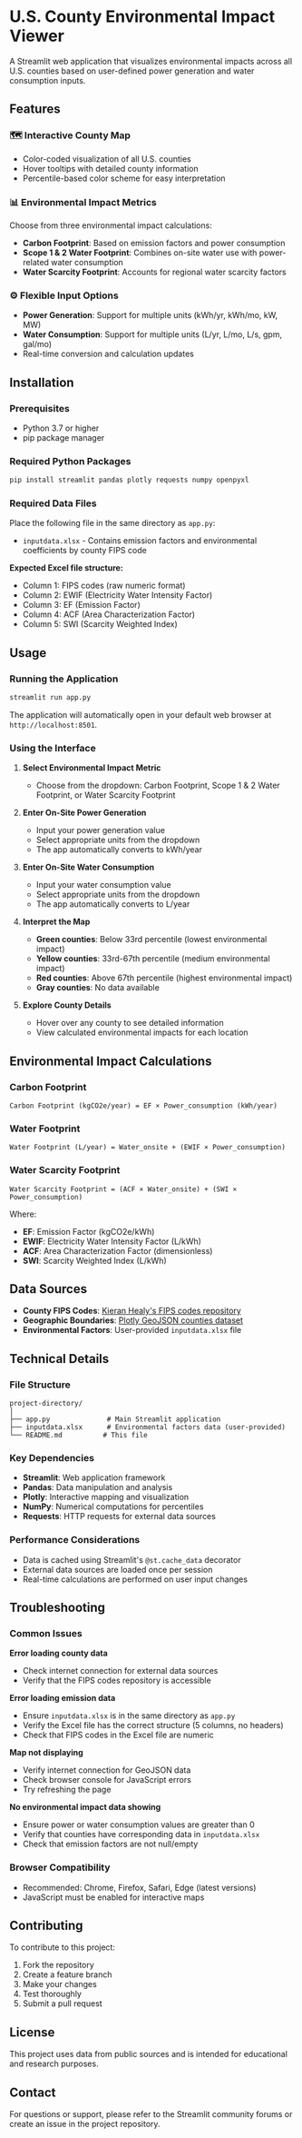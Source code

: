 # U.S. County Environmental Impact Viewer

A Streamlit web application that visualizes environmental impacts across all U.S. counties based on user-defined power generation and water consumption inputs.

## Features

### 🗺️ Interactive County Map
- Color-coded visualization of all U.S. counties
- Hover tooltips with detailed county information
- Percentile-based color scheme for easy interpretation

### 📊 Environmental Impact Metrics
Choose from three environmental impact calculations:
- **Carbon Footprint**: Based on emission factors and power consumption
- **Scope 1 & 2 Water Footprint**: Combines on-site water use with power-related water consumption
- **Water Scarcity Footprint**: Accounts for regional water scarcity factors

### ⚙️ Flexible Input Options
- **Power Generation**: Support for multiple units (kWh/yr, kWh/mo, kW, MW)
- **Water Consumption**: Support for multiple units (L/yr, L/mo, L/s, gpm, gal/mo)
- Real-time conversion and calculation updates

## Installation

### Prerequisites
- Python 3.7 or higher
- pip package manager

### Required Python Packages
```bash
pip install streamlit pandas plotly requests numpy openpyxl
```

### Required Data Files
Place the following file in the same directory as `app.py`:
- `inputdata.xlsx` - Contains emission factors and environmental coefficients by county FIPS code

**Expected Excel file structure:**
- Column 1: FIPS codes (raw numeric format)
- Column 2: EWIF (Electricity Water Intensity Factor)
- Column 3: EF (Emission Factor)
- Column 4: ACF (Area Characterization Factor)
- Column 5: SWI (Scarcity Weighted Index)

## Usage

### Running the Application
```bash
streamlit run app.py
```

The application will automatically open in your default web browser at `http://localhost:8501`.

### Using the Interface

1. **Select Environmental Impact Metric**
   - Choose from the dropdown: Carbon Footprint, Scope 1 & 2 Water Footprint, or Water Scarcity Footprint

2. **Enter On-Site Power Generation**
   - Input your power generation value
   - Select appropriate units from the dropdown
   - The app automatically converts to kWh/year

3. **Enter On-Site Water Consumption**
   - Input your water consumption value
   - Select appropriate units from the dropdown  
   - The app automatically converts to L/year

4. **Interpret the Map**
   - **Green counties**: Below 33rd percentile (lowest environmental impact)
   - **Yellow counties**: 33rd-67th percentile (medium environmental impact)
   - **Red counties**: Above 67th percentile (highest environmental impact)
   - **Gray counties**: No data available

5. **Explore County Details**
   - Hover over any county to see detailed information
   - View calculated environmental impacts for each location

## Environmental Impact Calculations

### Carbon Footprint
```
Carbon Footprint (kgCO2e/year) = EF × Power_consumption (kWh/year)
```

### Water Footprint  
```
Water Footprint (L/year) = Water_onsite + (EWIF × Power_consumption)
```

### Water Scarcity Footprint
```
Water Scarcity Footprint = (ACF × Water_onsite) + (SWI × Power_consumption)
```

Where:
- **EF**: Emission Factor (kgCO2e/kWh)
- **EWIF**: Electricity Water Intensity Factor (L/kWh)
- **ACF**: Area Characterization Factor (dimensionless)
- **SWI**: Scarcity Weighted Index (L/kWh)

## Data Sources

- **County FIPS Codes**: [Kieran Healy's FIPS codes repository](https://github.com/kjhealy/fips-codes)
- **Geographic Boundaries**: [Plotly GeoJSON counties dataset](https://raw.githubusercontent.com/plotly/datasets/master/geojson-counties-fips.json)
- **Environmental Factors**: User-provided `inputdata.xlsx` file

## Technical Details

### File Structure
```
project-directory/
│
├── app.py              # Main Streamlit application
├── inputdata.xlsx      # Environmental factors data (user-provided)
└── README.md          # This file
```

### Key Dependencies
- **Streamlit**: Web application framework
- **Pandas**: Data manipulation and analysis
- **Plotly**: Interactive mapping and visualization
- **NumPy**: Numerical computations for percentiles
- **Requests**: HTTP requests for external data sources

### Performance Considerations
- Data is cached using Streamlit's `@st.cache_data` decorator
- External data sources are loaded once per session
- Real-time calculations are performed on user input changes

## Troubleshooting

### Common Issues

**Error loading county data**
- Check internet connection for external data sources
- Verify that the FIPS codes repository is accessible

**Error loading emission data**
- Ensure `inputdata.xlsx` is in the same directory as `app.py`
- Verify the Excel file has the correct structure (5 columns, no headers)
- Check that FIPS codes in the Excel file are numeric

**Map not displaying**
- Verify internet connection for GeoJSON data
- Check browser console for JavaScript errors
- Try refreshing the page

**No environmental impact data showing**
- Ensure power or water consumption values are greater than 0
- Verify that counties have corresponding data in `inputdata.xlsx`
- Check that emission factors are not null/empty

### Browser Compatibility
- Recommended: Chrome, Firefox, Safari, Edge (latest versions)
- JavaScript must be enabled for interactive maps

## Contributing

To contribute to this project:
1. Fork the repository
2. Create a feature branch
3. Make your changes
4. Test thoroughly
5. Submit a pull request

## License

This project uses data from public sources and is intended for educational and research purposes.

## Contact

For questions or support, please refer to the Streamlit community forums or create an issue in the project repository.
